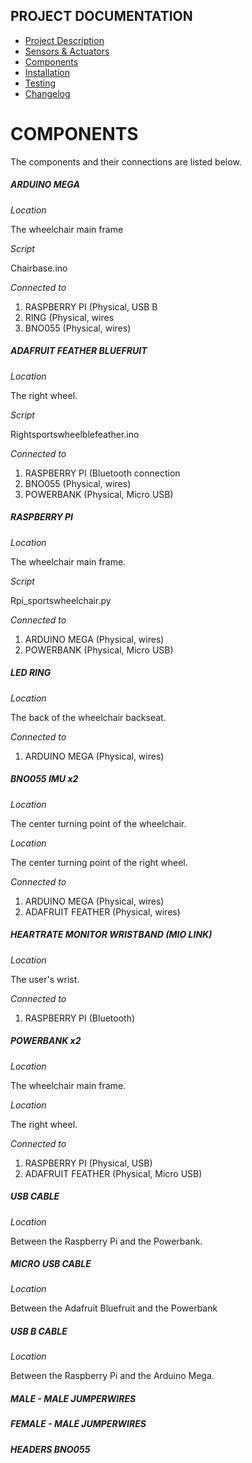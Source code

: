 ## PROJECT DOCUMENTATION

* [Project Description](README.md)
* [Sensors & Actuators](SENSORS_ACTUATORS.md)
* [Components](COMPONENTS.md)
* [Installation](INSTALLATION.md)
* [Testing](TESTING.md)
* [Changelog](CHANGELOG.md)

# COMPONENTS

The components and their connections are listed below.

##### ARDUINO MEGA

*_Location_*

The wheelchair main frame  

*_Script_*

Chairbase.ino  

*_Connected to_*

1.	RASPBERRY PI (Physical, USB B
1.	RING (Physical, wires
1.	BNO055 (Physical, wires)  


##### ADAFRUIT FEATHER BLUEFRUIT

*_Location_*

The right wheel.

*_Script_*

Rightsportswheelblefeather.ino  

*_Connected to_*

1. RASPBERRY PI (Bluetooth connection
1. BNO055 (Physical, wires)
1. POWERBANK (Physical, Micro USB)

##### RASPBERRY PI

*_Location_*

The wheelchair main frame.

*_Script_*

Rpi_sportswheelchair.py

*_Connected to_*

1. ARDUINO MEGA (Physical, wires)
1. POWERBANK (Physical, Micro USB)

##### LED RING

*_Location_*

The back of the wheelchair backseat.

*_Connected to_*

1. ARDUINO MEGA (Physical, wires)

##### BNO055 IMU x2

*_Location_*

The center turning point of the wheelchair.

*_Location_*

The center turning point of the right wheel.

*_Connected to_*		

1. ARDUINO MEGA (Physical, wires)
1. ADAFRUIT FEATHER (Physical, wires)

##### HEARTRATE MONITOR WRISTBAND (MIO LINK)

*_Location_*

The user's wrist.

*_Connected to_*

1. RASPBERRY PI (Bluetooth)

##### POWERBANK x2

*_Location_*

The wheelchair main frame.

*_Location_*

The right wheel.

*_Connected to_*		

1. RASPBERRY PI (Physical, USB)
1. ADAFRUIT FEATHER (Physical, Micro USB)

##### USB CABLE

*_Location_*

Between the Raspberry Pi and the Powerbank.

##### MICRO USB CABLE

*_Location_*

Between the Adafruit Bluefruit and the Powerbank

##### USB B CABLE

*_Location_*

Between the Raspberry Pi and the Arduino Mega.

##### MALE - MALE JUMPERWIRES

##### FEMALE - MALE JUMPERWIRES

##### HEADERS BNO055
